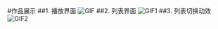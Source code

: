 #作品展示
##1. 播放界面
![GIF](http://ou1hsqn5g.bkt.clouddn.com/GIF.gif)
##2. 列表界面
![GIF1](http://ou1hsqn5g.bkt.clouddn.com/GIF1.gif)
##3. 列表切换动效
![GIF2](http://ou1hsqn5g.bkt.clouddn.com/GIF2.gif)